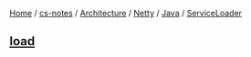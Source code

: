 [Home](https://mengxianbin.github.io) /
[cs-notes](https://mengxianbin.github.io/cs-notes/site) /
[Architecture](https://mengxianbin.github.io/cs-notes/site/Architecture) /
[Netty](https://mengxianbin.github.io/cs-notes/site/Architecture/Netty) /
[Java](https://mengxianbin.github.io/cs-notes/site/Architecture/Netty/Java) /
[ServiceLoader](https://mengxianbin.github.io/cs-notes/site/Architecture/Netty/Java/ServiceLoader)

## [load](https://mengxianbin.github.io/cs-notes/site/Architecture/Netty/Java/ServiceLoader/load)
